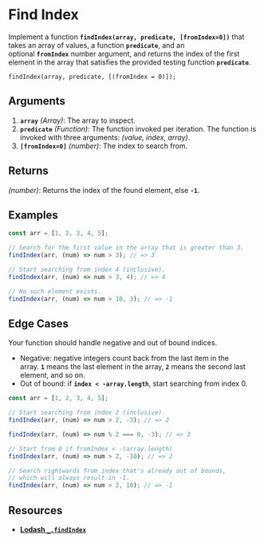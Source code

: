 # **Find Index**

Implement a function **`findIndex(array, predicate, [fromIndex=0])`** that takes an array of values, a function **`predicate`**, and an optional **`fromIndex`** number argument, and returns the index of the first element in the array that satisfies the provided testing function **`predicate`**.

`findIndex(array, predicate, [(fromIndex = 0)]);`

## **Arguments**

1. **`array`** *(Array)*: The array to inspect.
2. **`predicate`** *(Function)*: The function invoked per iteration. The function is invoked with three arguments: *(value, index, array)*.
3. **`[fromIndex=0]`** *(number)*: The index to search from.

## **Returns**

*(number)*: Returns the index of the found element, else **`-1`**.

## **Examples**

```jsx
const arr = [1, 2, 3, 4, 5];

// Search for the first value in the array that is greater than 3.
findIndex(arr, (num) => num > 3); // => 3

// Start searching from index 4 (inclusive).
findIndex(arr, (num) => num > 3, 4); // => 4

// No such element exists.
findIndex(arr, (num) => num > 10, 3); // => -1

```

## **Edge Cases**

Your function should handle negative and out of bound indices.

- Negative: negative integers count back from the last item in the array. **`1`** means the last element in the array, **`2`** means the second last element, and so on.
- Out of bound: if **`index < -array.length`**, start searching from index 0.

```jsx
const arr = [1, 2, 3, 4, 5];

// Start searching from index 2 (inclusive).
findIndex(arr, (num) => num > 2, -3); // => 2

findIndex(arr, (num) => num % 2 === 0, -3); // => 3

// Start from 0 if fromIndex < -(array.length)
findIndex(arr, (num) => num > 2, -10); // => 2

// Search rightwards from index that's already out of bounds,
// which will always result in -1.
findIndex(arr, (num) => num > 2, 10); // => -1

```

## **Resources**

- [**Lodash `_.findIndex`**](https://lodash.com/docs/#findIndex)
